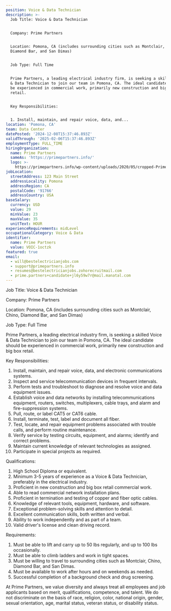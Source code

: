 ```yaml
---
position: Voice & Data Technician
description: >-
  Job Title: Voice & Data Technician


  Company: Prime Partners


  Location: Pomona, CA (includes surrounding cities such as Montclair, Chino,
  Diamond Bar, and San Dimas)


  Job Type: Full Time 


  Prime Partners, a leading electrical industry firm, is seeking a skilled Voice
  & Data Technician to join our team in Pomona, CA. The ideal candidate should
  be experienced in commercial work, primarily new construction and big box
  retail. 


  Key Responsibilities:


  1. Install, maintain, and repair voice, data, and...
location: 'Pomona, CA'
team: Data Center
datePosted: '2024-12-08T15:37:46.893Z'
validThrough: '2025-02-06T15:37:46.893Z'
employmentType: FULL_TIME
hiringOrganization:
  name: Prime Partners
  sameAs: 'https://primepartners.info/'
  logo: >-
    https://primepartners.info/wp-content/uploads/2020/05/cropped-Prime-Partners-Logo-NO-BG-1-1.png
jobLocation:
  streetAddress: 123 Main Street
  addressLocality: Pomona
  addressRegion: CA
  postalCode: '91766'
  addressCountry: USA
baseSalary:
  currency: USD
  value: 29
  minValue: 23
  maxValue: 35
  unitText: HOUR
experienceRequirements: midLevel
occupationalCategory: Voice & Data
identifier:
  name: Prime Partners
  value: VOIC-1octzk
featured: true
email:
  - will@bestelectricianjobs.com
  - support@primepartners.info
  - resumes@bestelectricianjobs.zohorecruitmail.com
  - prime.partners+candidate+jl6y59w7r@mail.manatal.com
---
```




Job Title: Voice & Data Technician

Company: Prime Partners

Location: Pomona, CA (includes surrounding cities such as Montclair, Chino, Diamond Bar, and San Dimas)

Job Type: Full Time 

Prime Partners, a leading electrical industry firm, is seeking a skilled Voice & Data Technician to join our team in Pomona, CA. The ideal candidate should be experienced in commercial work, primarily new construction and big box retail. 

Key Responsibilities:

1. Install, maintain, and repair voice, data, and electronic communications systems.
2. Inspect and service telecommunication devices in frequent intervals.
3. Perform tests and troubleshoot to diagnose and resolve voice and data equipment issues.
4. Establish voice and data networks by installing telecommunications equipment, routers, switches, multiplexers, cable trays, and alarm and fire-suppression systems.
5. Pull, route, or label CAT5 or CAT6 cable.
6. Install, terminate, test, label and document all fiber.
7. Test, locate, and repair equipment problems associated with trouble calls, and perform routine maintenance.
8. Verify service by testing circuits, equipment, and alarms; identify and correct problems.
9. Maintain current knowledge of relevant technologies as assigned.
10. Participate in special projects as required.

Qualifications:

1. High School Diploma or equivalent.
2. Minimum 3-5 years of experience as a Voice & Data Technician, preferably in the electrical industry.
3. Proficient in new construction and big box retail commercial work.
4. Able to read commercial network installation plans.
5. Proficient in termination and testing of copper and fiber optic cables.
6. Knowledge of relevant tools, equipment, hardware, and software.
7. Exceptional problem-solving skills and attention to detail.
8. Excellent communication skills, both written and verbal.
9. Ability to work independently and as part of a team.
10. Valid driver's license and clean driving record.

Requirements:

1. Must be able to lift and carry up to 50 lbs regularly, and up to 100 lbs occasionally.
2. Must be able to climb ladders and work in tight spaces.
3. Must be willing to travel to surrounding cities such as Montclair, Chino, Diamond Bar, and San Dimas.
4. Must be available to work after hours and on weekends as needed.
5. Successful completion of a background check and drug screening.

At Prime Partners, we value diversity and always treat all employees and job applicants based on merit, qualifications, competence, and talent. We do not discriminate on the basis of race, religion, color, national origin, gender, sexual orientation, age, marital status, veteran status, or disability status.